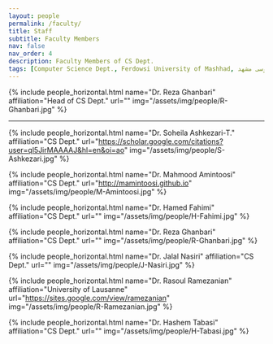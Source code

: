```yaml
---
layout: people
permalink: /faculty/
title: Staff 
subtitle: Faculty Members
nav: false
nav_order: 4
description: Faculty Members of CS Dept.
tags: [Computer Science Dept., Ferdowsi University of Mashhad, علوم کامپیوتر دانشگاه فردوسی مشهد]
---
```


<div class="row row-cols-2 projects pt-3 pb-3">
  {% include people_horizontal.html name="Dr. Reza Ghanbari" affiliation="Head of CS Dept." url="" img="/assets/img/people/R-Ghanbari.jpg" %}

<hr>

  {% include people_horizontal.html name="Dr. Soheila Ashkezari-T." affiliation="CS Dept." url="https://scholar.google.com/citations?user=ql5JirMAAAAJ&hl=en&oi=ao" img="/assets/img/people/S-Ashkezari.jpg" %}

  {% include people_horizontal.html name="Dr. Mahmood Amintoosi" affiliation="CS Dept." url="http://mamintoosi.github.io" img="/assets/img/people/M-Amintoosi.jpg" %}

  {% include people_horizontal.html name="Dr. Hamed Fahimi" affiliation="CS Dept." url="" img="/assets/img/people/H-Fahimi.jpg" %}

  {% include people_horizontal.html name="Dr. Reza Ghanbari" affiliation="CS Dept." url="" img="/assets/img/people/R-Ghanbari.jpg" %}

  {% include people_horizontal.html name="Dr. Jalal Nasiri" affiliation="CS Dept." url="" img="/assets/img/people/J-Nasiri.jpg" %}

  {% include people_horizontal.html name="Dr. Rasoul Ramezanian" affiliation="University of Lausanne" url="https://sites.google.com/view/ramezanian" img="/assets/img/people/R-Ramezanian.jpg" %}

  {% include people_horizontal.html name="Dr. Hashem Tabasi" affiliation="CS Dept." url="" img="/assets/img/people/H-Tabasi.jpg" %}
</div>

